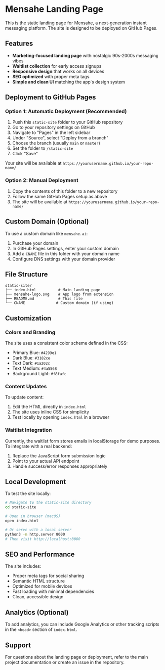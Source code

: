 # Mensahe Landing Page

This is the static landing page for Mensahe, a next-generation instant messaging platform. The site is designed to be deployed on GitHub Pages.

## Features

- **Marketing-focused landing page** with nostalgic 90s-2000s messaging vibes
- **Waitlist collection** for early access signups
- **Responsive design** that works on all devices
- **SEO optimized** with proper meta tags
- **Simple and clean UI** matching the app's design system

## Deployment to GitHub Pages

### Option 1: Automatic Deployment (Recommended)

1. Push this `static-site` folder to your GitHub repository
2. Go to your repository settings on GitHub
3. Navigate to "Pages" in the left sidebar
4. Under "Source", select "Deploy from a branch"
5. Choose the branch (usually `main` or `master`)
6. Set the folder to `/static-site`
7. Click "Save"

Your site will be available at `https://yourusername.github.io/your-repo-name/`

### Option 2: Manual Deployment

1. Copy the contents of this folder to a new repository
2. Follow the same GitHub Pages setup as above
3. The site will be available at `https://yourusername.github.io/your-repo-name/`

## Custom Domain (Optional)

To use a custom domain like `mensahe.ai`:

1. Purchase your domain
2. In GitHub Pages settings, enter your custom domain
3. Add a `CNAME` file in this folder with your domain name
4. Configure DNS settings with your domain provider

## File Structure

```
static-site/
├── index.html          # Main landing page
├── mensahe-logo.svg    # App logo from extension
├── README.md           # This file
└── CNAME              # Custom domain (if using)
```

## Customization

### Colors and Branding
The site uses a consistent color scheme defined in the CSS:
- Primary Blue: `#4299e1`
- Dark Blue: `#3182ce`
- Text Dark: `#1a202c`
- Text Medium: `#4a5568`
- Background Light: `#f8fafc`

### Content Updates
To update content:
1. Edit the HTML directly in `index.html`
2. The site uses inline CSS for simplicity
3. Test locally by opening `index.html` in a browser

### Waitlist Integration
Currently, the waitlist form stores emails in localStorage for demo purposes. To integrate with a real backend:

1. Replace the JavaScript form submission logic
2. Point to your actual API endpoint
3. Handle success/error responses appropriately

## Local Development

To test the site locally:

```bash
# Navigate to the static-site directory
cd static-site

# Open in browser (macOS)
open index.html

# Or serve with a local server
python3 -m http.server 8000
# Then visit http://localhost:8000
```

## SEO and Performance

The site includes:
- Proper meta tags for social sharing
- Semantic HTML structure
- Optimized for mobile devices
- Fast loading with minimal dependencies
- Clean, accessible design

## Analytics (Optional)

To add analytics, you can include Google Analytics or other tracking scripts in the `<head>` section of `index.html`.

## Support

For questions about the landing page or deployment, refer to the main project documentation or create an issue in the repository. 